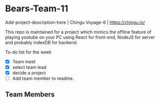 # Bears-Team-11

Add-project-description-here | Chingu Voyage-6 | https://chingu.io/

This repo is maintained for a project which mimics the offline feature of playing youtube on your PC using React for front-end, NodeJS for server and probably indexDB for backend.

To-do list for the week

-   [x] Team meet
-   [x] select team lead
-   [x] decide a project
-   [ ] Add team member to readme.

## Team Members
